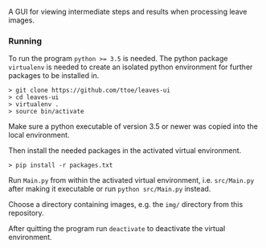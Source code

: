 A GUI for viewing intermediate steps and results when processing leave images.

### Running

To run the program `python >= 3.5` is needed. The python package `virtualenv` is needed to create an isolated python environment for further packages to be installed in.

```
> git clone https://github.com/ttoe/leaves-ui
> cd leaves-ui
> virtualenv .
> source bin/activate
```

Make sure a python executable of version 3.5 or newer was copied into the local environment.

Then install the needed packages in the activated virtual environment.

```
> pip install -r packages.txt
```

Run `Main.py` from within the activated virtual environment, i.e. `src/Main.py` after making it executable or run `python src/Main.py` instead.

Choose a directory containing images, e.g. the `img/` directory from this repository.

After quitting the program run `deactivate` to deactivate the virtual environment.